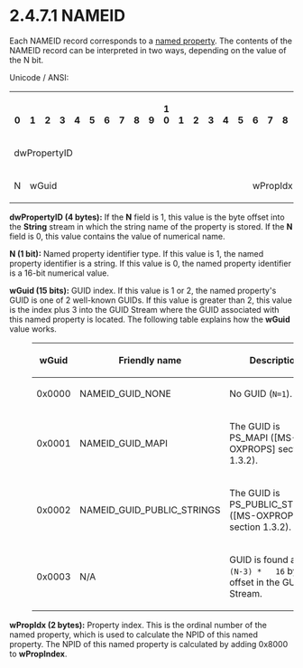 <html dir="LTR" xmlns:mshelp="http://msdn.microsoft.com/mshelp" xmlns:ddue="http://ddue.schemas.microsoft.com/authoring/2003/5" xmlns:xlink="http://www.w3.org/1999/xlink" xmlns:tool="http://www.microsoft.com/tooltip">
    <head>
        <meta http-equiv="Content-Type" content="text/html; CHARSET=utf-8"></meta>
        <meta name="save" content="history"></meta>
        <title>2.4.7.1 NAMEID</title>
        <xml>
            <mshelp:toctitle title="2.4.7.1 NAMEID"></mshelp:toctitle>
            <mshelp:rltitle title="[MS-PST]: NAMEID"></mshelp:rltitle>
            <mshelp:keyword index="A" term="0d6b4781-92c5-4d49-b24b-b783557098d1"></mshelp:keyword>
            <mshelp:attr name="DCSext.ContentType" value="open specification"></mshelp:attr>
            <mshelp:attr name="AssetID" value="0d6b4781-92c5-4d49-b24b-b783557098d1"></mshelp:attr>
            <mshelp:attr name="TopicType" value="kbRef"></mshelp:attr>
            <mshelp:attr name="DCSext.Title" value="[MS-PST]: NAMEID" />
        </xml>
    </head>
    <body>
        <div id="header">
            <h1 class="heading">2.4.7.1 NAMEID</h1>
        </div>
        <div id="mainSection">
            <div id="mainBody">
                <div id="allHistory" class="saveHistory"></div>
                <div id="sectionSection0" class="section" name="collapseableSection">
                    

<p>Each NAMEID record corresponds to a <a href="08220cc9-69b1-4072-a2e7-2a0ff201d505.html#gt_e6245def-e67d-4ab2-8c7d-04863b1c1063">named property</a>. The
contents of the NAMEID record can be interpreted in two ways, depending on the
value of the N bit.</p>

<p>Unicode / ANSI:</p>

<table>
 <tr>
  <th><p><br>0</p></th>
  <th><p><br>1</p></th>
  <th><p><br>2</p></th>
  <th><p><br>3</p></th>
  <th><p><br>4</p></th>
  <th><p><br>5</p></th>
  <th><p><br>6</p></th>
  <th><p><br>7</p></th>
  <th><p><br>8</p></th>
  <th><p><br>9</p></th>
  <th><p>1<br>0</p></th>
  <th><p><br>1</p></th>
  <th><p><br>2</p></th>
  <th><p><br>3</p></th>
  <th><p><br>4</p></th>
  <th><p><br>5</p></th>
  <th><p><br>6</p></th>
  <th><p><br>7</p></th>
  <th><p><br>8</p></th>
  <th><p><br>9</p></th>
  <th><p>2<br>0</p></th>
  <th><p><br>1</p></th>
  <th><p><br>2</p></th>
  <th><p><br>3</p></th>
  <th><p><br>4</p></th>
  <th><p><br>5</p></th>
  <th><p><br>6</p></th>
  <th><p><br>7</p></th>
  <th><p><br>8</p></th>
  <th><p><br>9</p></th>
  <th><p>3<br>0</p></th>
  <th><p><br>1</p></th>
 </tr>
 <tr>
  <td colspan="32">
  <p>dwPropertyID</p>
  </td>
 </tr>
 <tr>
  <td>
  <p>N</p>
  </td>
  <td colspan="15">
  <p>wGuid</p>
  </td>
  <td colspan="16">
  <p>wPropIdx</p>
  </td>
 </tr>
</table>

<p><b>dwPropertyID (4 bytes):</b> If the <b>N</b> field
is 1, this value is the byte offset into the <b>String</b> stream in which the
string name of the property is stored. If the <b>N </b>field is 0, this value
contains the value of numerical name.</p>

<p><b>N (1 bit):</b> Named property identifier type. If
this value is 1, the named property identifier is a string. If this value is 0,
the named property identifier is a 16-bit numerical value.</p>

<p><b>wGuid (15 bits):</b> GUID index. If this value is
1 or 2, the named property's GUID is one of 2 well-known GUIDs. If this value
is greater than 2, this value is the index plus 3 into the GUID Stream where
the GUID associated with this named property is located. The following table
explains how the <b>wGuid</b> value works.</p>

<dl>
<dd>
<table>
 <thead>
  <tr>
   <th>
   <p>wGuid
   </p>
   </th>
   <th>
   <p>Friendly
   name</p>
   </th>
   <th>
   <p>Description</p>
   </th>
  </tr>
 </thead>
 <tr>
  <td>
  <p>0x0000</p>
  </td>
  <td>
  <p>NAMEID_GUID_NONE</p>
  </td>
  <td>
  <p>No
  GUID (<code>N=1</code>).</p>
  </td>
 </tr>
 <tr>
  <td>
  <p>0x0001</p>
  </td>
  <td>
  <p>NAMEID_GUID_MAPI</p>
  </td>
  <td>
  <p>The
  GUID is PS_MAPI (<mshelp:link keywords="f6ab1613-aefe-447d-a49c-18217230b148" tabindex="0">[MS-OXPROPS]</mshelp:link>
  section <mshelp:link keywords="cc9d955b-1492-47de-9dce-5bdea80a3323" tabindex="0">1.3.2</mshelp:link>).</p>
  </td>
 </tr>
 <tr>
  <td>
  <p>0x0002</p>
  </td>
  <td>
  <p>NAMEID_GUID_PUBLIC_STRINGS</p>
  </td>
  <td>
  <p>The
  GUID is PS_PUBLIC_STRINGS ([MS-OXPROPS] section 1.3.2).</p>
  </td>
 </tr>
 <tr>
  <td>
  <p>0x0003</p>
  </td>
  <td>
  <p>N/A</p>
  </td>
  <td>
  <p>GUID
  is found at the <code>(N-3) *   16</code> byte offset in the GUID Stream.</p>
  </td>
 </tr>
</table>
</dd></dl>

<p><b>wPropIdx (2 bytes):</b> Property index. This is the
ordinal number of the named property, which is used to calculate the NPID of
this named property. The NPID of this named property is calculated by adding
0x8000 to <b>wPropIndex</b>.</p>
                </div>
            </div>
        </div>
    </body>
</html>